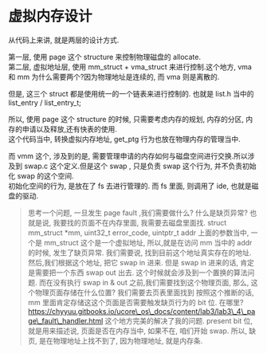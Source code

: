 # 虚拟内存设计

从代码上来讲, 就是两层的设计方式.

第一层, 使用 page 这个 structure 来控制物理磁盘的 allocate.   
第二层, 虚拟地址层, 使用 mm\_struct + vma\_struct 来进行控制.这个地方, vma 和 mm 为什么需要两个?因为物理地址是连续的, 而 vma 则是离散的.

但是, 这三个 struct 都是使用统一的一个链表来进行控制的. 也就是 list.h 当中的 list\_entry / list\_entry\_t;  

所以, 使用 page 这个 structure 的时候, 只需要考虑内存的规划, 内存的分区, 内存的申请以及释放,还有快表的使用.   
这个代码当中, 转换虚拟内存地址, get\_ptg 行为也放在物理内存的管理当中.  

而 vmm 这个, 涉及到的是, 需要管理申请的内存如何与磁盘空间进行交换.所以涉及到 swap.c 这个定义.但是这个 swap , 只是负责 swap 这个行为, 并不负责初始化 swap 的这个空间.  
初始化空间的行为, 是放在了 fs 去进行管理的. 而 fs 里面, 则调用了 ide, 也就是磁盘的驱动.   

> 思考一个问题, 一旦发生 page fault ,我们需要做什么? 什么是缺页异常? 也就是说, 我要找的页面不在内存里面, 我需要去磁盘里面找.
> struct mm\_struct *mm, uint32\_t error\_code, uintptr\_t addr
> 上面的参数当中, 一个是 mm\_struct 这个是一个虚拟地址, 所以,就是在访问 mm 当中的 addr 的时候, 发生了缺页异常. 我们需要说, 找到目前这个地址真实存在的地址.
> 然后,我们根据这个地址, 把它 swap in 进来.
> 但是 swap in 进来的话, 肯定是需要把一个东西 swap out 出去. 这个时候就会涉及到一个置换的算法问题.
> 而在没有执行 swap in & out 之前,我们需要找到这个物理页面, 那么, 这个物理页面存储在什么位置? 我们需要去页表里面找到
> 按照这个推断的话,  mm 里面肯定存储这这个页面是否需要触发缺页行为的 bit 位. 在哪里?
> https://chyyuu.gitbooks.io/ucore\_os\_docs/content/lab3/lab3\_4\_page\_fault\_handler.html
> 这个地方完美的解决了我的问题. present bit 位, 就是用来描述说, 页面是否在内存当中, 如果不在, 咱们开始 swap.
> 所以, 缺页, 是在物理地址上找不到了, 因为物理地址, 就是内存条.
